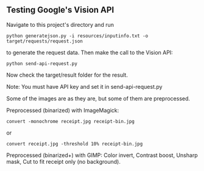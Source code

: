 ## Testing Google's Vision API ##

Navigate to this project's directory and run

```
python generatejson.py -i resources/inputinfo.txt -o target/requests/request.json
```

to generate the request data. Then make the call to the Vision API:

```
python send-api-request.py
```

Now check the target/result folder for the result.

Note: You must have API key and set it in send-api-request.py

Some of the images are as they are, but some of them are preprocessed.

Preprocessed (binarized) with ImageMagick:

```
convert -monochrome receipt.jpg receipt-bin.jpg
```
or
```
convert receipt.jpg -threshold 10% receipt-bin.jpg
```

Preprocessed (binarized+) with GIMP: Color invert, Contrast boost, Unsharp mask, Cut to fit receipt only (no background).
